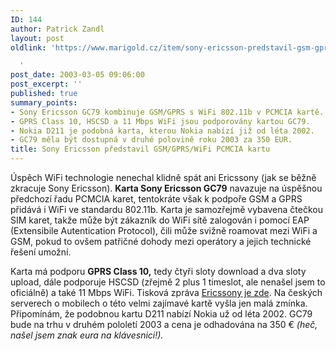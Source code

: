 ```yaml
---
ID: 144
author: Patrick Zandl
layout: post
oldlink: 'https://www.marigold.cz/item/sony-ericsson-predstavil-gsm-gprs-wifi-pcmcia-kartu

  '
post_date: 2003-03-05 09:06:00
post_excerpt: ''
published: true
summary_points:
- Sony Ericsson GC79 kombinuje GSM/GPRS s WiFi 802.11b v PCMCIA kartě.
- GPRS Class 10, HSCSD a 11 Mbps WiFi jsou podporovány kartou GC79.
- Nokia D211 je podobná karta, kterou Nokia nabízí již od léta 2002.
- GC79 měla být dostupná v druhé polovině roku 2003 za 350 EUR.
title: Sony Ericsson představil GSM/GPRS/WiFi PCMCIA kartu
---
```


<p>
Úspěch WiFi technologie nenechal klidně spát ani Ericssony (jak se běžně zkracuje Sony Ericsson). <STRONG>Karta Sony Ericsson GC79</STRONG> navazuje na úspěšnou předchozí řadu PCMCIA karet, tentokráte však k podpoře GSM a GPRS přidává i WiFi ve standardu 802.11b. Karta je samozřejmě vybavena čtečkou SIM karet, takže může být zákazník do WiFi sítě zalogován i pomocí EAP (Extensibile Autentication Protocol), čili může svižně roamovat mezi WiFi a GSM, pokud to ovšem patřičné dohody mezi operátory a jejich technické řešení umožní. </p>

<p>
Karta má podporu <STRONG>GPRS Class 10,</STRONG> tedy čtyři sloty download a dva sloty upload, dále podporuje HSCSD (zřejmě 2 plus 1 timeslot, ale nenašel jsem to oficiálně) a také 11 Mbps WiFi. Tisková zpráva <A href="http://www.sonyericsson.com/us/spg.jsp?page=start&amp;Redir=page%3DC3.19%26B%3Die" target=_blank>Ericssony je zde</A>. Na českých serverech o mobilech o této velmi zajímavé kartě vyšla jen malá zmínka. Připomínám, že podobnou kartu D211 nabízí Nokia už od léta 2002. GC79 bude na trhu v druhém pololetí 2003 a cena je odhadována na 350 &#8364; <EM>(heč, našel jsem znak eura na klávesnici!).</EM></p>